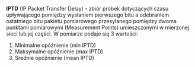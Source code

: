 **IPTD** (IP Packet Transfer Delay) - zbiór próbek dotyczących czasu upływającego pomiędzy wysłaniem pierwszego bitu a odebraniem ostatniego bitu pakietu pomiarowego przesyłanego pomiędzy dwoma punktami pomiarowymi (Measurement Points) umieszczonymi w mierzonej sieci lub jej części. W pomiarze podaje się 3 wartości:
1. Minimalne opóźnienie (min IPTD)
2. Maksymalne opóźnienie (max IPTD)
3. Średnie opóźnienie (mean IPTD)